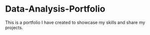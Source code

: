 # Data-Analysis-Portfolio
This is a portfolio I have created to showcase my skills and share my projects.
